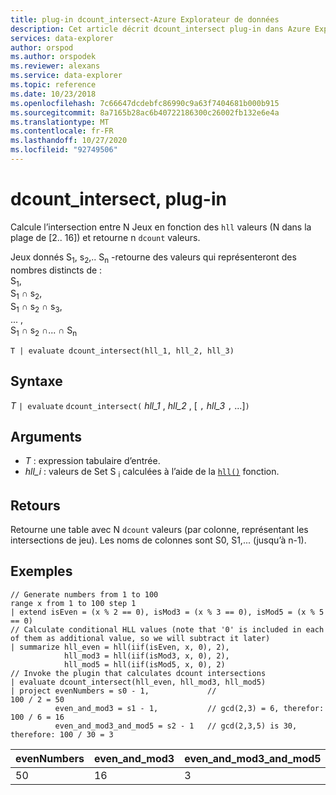 ```yaml
---
title: plug-in dcount_intersect-Azure Explorateur de données
description: Cet article décrit dcount_intersect plug-in dans Azure Explorateur de données.
services: data-explorer
author: orspod
ms.author: orspodek
ms.reviewer: alexans
ms.service: data-explorer
ms.topic: reference
ms.date: 10/23/2018
ms.openlocfilehash: 7c66647dcdebfc86990c9a63f7404681b000b915
ms.sourcegitcommit: 8a7165b28ac6b40722186300c26002fb132e6e4a
ms.translationtype: MT
ms.contentlocale: fr-FR
ms.lasthandoff: 10/27/2020
ms.locfileid: "92749506"
---
```

# <a name="dcount_intersect-plugin"></a>dcount_intersect, plug-in

Calcule l’intersection entre N Jeux en fonction des `hll` valeurs (N dans la plage de [2.. 16]) et retourne n `dcount` valeurs.

Jeux donnés S<sub>1</sub>, s<sub>2</sub>,.. S<sub>n</sub> -retourne des valeurs qui représenteront des nombres distincts de :  
S<sub>1</sub>,  
S<sub>1</sub> ∩ s<sub>2</sub>,  
S<sub>1</sub> ∩ s<sub>2</sub> ∩ s<sub>3</sub>,  
... ,  
S<sub>1</sub> ∩ s<sub>2</sub> ∩... ∩ S<sub>n</sub>

```kusto
T | evaluate dcount_intersect(hll_1, hll_2, hll_3)
```

## <a name="syntax"></a>Syntaxe

*T* `| evaluate` `dcount_intersect(` *hll_1* , *hll_2* , [ `,` *hll_3* `,` ...]`)`

## <a name="arguments"></a>Arguments

* *T* : expression tabulaire d’entrée.
* *hll_i* : valeurs de Set S <sub>i</sub> calculées à l’aide de la [`hll()`](./hll-aggfunction.md) fonction.

## <a name="returns"></a>Retours

Retourne une table avec N `dcount` valeurs (par colonne, représentant les intersections de jeu).
Les noms de colonnes sont S0, S1,... (jusqu’à n-1).

## <a name="examples"></a>Exemples

<!-- csl: https://help.kusto.windows.net/Samples -->
```kusto
// Generate numbers from 1 to 100
range x from 1 to 100 step 1
| extend isEven = (x % 2 == 0), isMod3 = (x % 3 == 0), isMod5 = (x % 5 == 0)
// Calculate conditional HLL values (note that '0' is included in each of them as additional value, so we will subtract it later)
| summarize hll_even = hll(iif(isEven, x, 0), 2),
            hll_mod3 = hll(iif(isMod3, x, 0), 2),
            hll_mod5 = hll(iif(isMod5, x, 0), 2) 
// Invoke the plugin that calculates dcount intersections         
| evaluate dcount_intersect(hll_even, hll_mod3, hll_mod5)
| project evenNumbers = s0 - 1,             //                             100 / 2 = 50
          even_and_mod3 = s1 - 1,           // gcd(2,3) = 6, therefor:     100 / 6 = 16
          even_and_mod3_and_mod5 = s2 - 1   // gcd(2,3,5) is 30, therefore: 100 / 30 = 3 
```

|evenNumbers|even_and_mod3|even_and_mod3_and_mod5|
|---|---|---|
|50|16|3|
